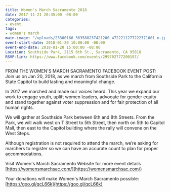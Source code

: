 ```yaml
---
title: Women's March Sacramento 2018
date: 2017-11-21 20:35:00 -08:00
categories:
- event
tags:
- women's march
main-image: "/uploads/23380166_363580237421280_4722211277222371001_n.jpg"
event-start-date: 2018-01-20 10:00:00 -08:00
event-end-date: 2018-01-20 15:00:00 -08:00
Location: Southside Park, 2115 6th St., Sacramento, CA 95818
RSVP-link: https://www.facebook.com/events/299702777200197/
---
```


FROM THE WOMEN'S MARCH SACRAMENTO FACEBOOK EVENT POST: 
Join us on Jan 20, 2018, as we march from Southside Park to the California State Capitol to build lasting and meaningful change.

In 2017 we marched and made our voices heard. This year we expand our work to engage youth, uplift women leaders, advocate for gender equity and stand together against voter suppression and for fair protection of all human rights.

We will gather at Southside Park between 6th and 8th Streets. From the Park, we will walk west on T Street to 5th Street, then north on 5th to Capitol Mall, then east to the Capitol building where the rally will convene on the West Steps.

Although registration is not required to attend the march, we’re asking for marchers to register so we can have an accurate count to plan for proper accommodations.

Visit Women's March Sacramento Website for more event details
[https://womensmarchsac.com/](https://womensmarchsac.com/)

Your donations will make Women's March Sacramento possible:
[https://goo.gl/qcL66k](https://goo.gl/qcL66k)